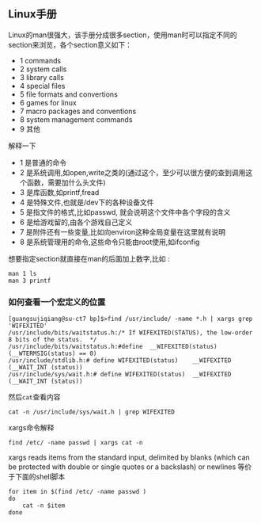 ## Linux手册

Linux的man很强大，该手册分成很多section，使用man时可以指定不同的section来浏览，各个section意义如下：
 
 - 1 commands
 - 2 system calls
 - 3 library calls
 - 4 special files
 - 5 file formats and convertions
 - 6 games for linux
 - 7 macro packages and conventions
 - 8 system management commands
 - 9 其他
    
解释一下 

 - 1 是普通的命令
 - 2 是系统调用,如open,write之类的(通过这个，至少可以很方便的查到调用这个函数，需要加什么头文件)
 - 3 是库函数,如printf,fread
 - 4 是特殊文件,也就是/dev下的各种设备文件
 - 5 是指文件的格式,比如passwd, 就会说明这个文件中各个字段的含义
 - 6 是给游戏留的,由各个游戏自己定义
 - 7 是附件还有一些变量,比如向environ这种全局变量在这里就有说明
 - 8 是系统管理用的命令,这些命令只能由root使用,如ifconfig

想要指定section就直接在man的后面加上数字,比如 :

    man 1 ls
    man 3 printf
    
### 如何查看一个宏定义的位置

    [guangsujiqiang@su-ct7 bp]$>find /usr/include/ -name *.h | xargs grep 'WIFEXITED'
    /usr/include/bits/waitstatus.h:/* If WIFEXITED(STATUS), the low-order 8 bits of the status.  */
    /usr/include/bits/waitstatus.h:#define	__WIFEXITED(status)	(__WTERMSIG(status) == 0)
    /usr/include/stdlib.h:# define WIFEXITED(status)	__WIFEXITED (__WAIT_INT (status))
    /usr/include/sys/wait.h:# define WIFEXITED(status)	__WIFEXITED (__WAIT_INT (status))
    
然后`cat`查看内容    

    cat -n /usr/include/sys/wait.h | grep WIFEXITED
    
xargs命令解释

    find /etc/ -name passwd | xargs cat -n

xargs reads items from the standard input, delimited by blanks (which can be protected with double or single quotes or a backslash) or newlines
等价于下面的shell脚本
   
    for item in $(find /etc/ -name passwd )
    do 
        cat -n $item
    done 